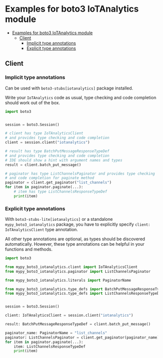 <a id="examples-for-boto3-iotanalytics-module"></a>

# Examples for boto3 IoTAnalytics module

- [Examples for boto3 IoTAnalytics module](#examples-for-boto3-iotanalytics-module)
  - [Client](#client)
    - [Implicit type annotations](#implicit-type-annotations)
    - [Explicit type annotations](#explicit-type-annotations)

<a id="client"></a>

## Client

<a id="implicit-type-annotations"></a>

### Implicit type annotations

Can be used with `boto3-stubs[iotanalytics]` package installed.

Write your `IoTAnalytics` code as usual, type checking and code completion
should work out of the box.

```python
import boto3


session = boto3.Session()

# client has type IoTAnalyticsClient
# and provides type checking and code completion
client = session.client("iotanalytics")

# result has type BatchPutMessageResponseTypeDef
# and provides type checking and code completion
# IDE should show a hint with argument names and types
result = client.batch_put_message()

# paginator has type ListChannelsPaginator and provides type checking
# and code completion for paginate method
paginator = client.get_paginator("list_channels")
for item in paginator.paginate(...):
    # item has type ListChannelsResponseTypeDef
    print(item)
```

<a id="explicit-type-annotations"></a>

### Explicit type annotations

With `boto3-stubs-lite[iotanalytics]` or a standalone `mypy_boto3_iotanalytics`
package, you have to explicitly specify `client: IoTAnalyticsClient` type
annotation.

All other type annotations are optional, as types should be discovered
automatically. However, these type annotations can be helpful in your functions
and methods.

```python
import boto3

from mypy_boto3_iotanalytics.client import IoTAnalyticsClient
from mypy_boto3_iotanalytics.paginator import ListChannelsPaginator

from mypy_boto3_iotanalytics.literals import PaginatorName

from mypy_boto3_iotanalytics.type_defs import BatchPutMessageResponseTypeDef
from mypy_boto3_iotanalytics.type_defs import ListChannelsResponseTypeDef


session = boto3.Session()

client: IoTAnalyticsClient = session.client("iotanalytics")

result: BatchPutMessageResponseTypeDef = client.batch_put_message()

paginator_name: PaginatorName = "list_channels"
paginator: ListChannelsPaginator = client.get_paginator(paginator_name)
for item in paginator.paginate(...):
    item: ListChannelsResponseTypeDef
    print(item)
```
